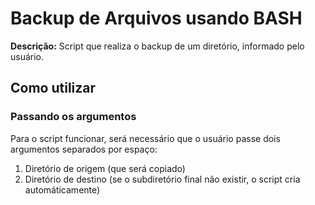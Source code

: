 # Backup de Arquivos usando BASH
**Descrição:** Script que realiza o backup de um diretório, informado pelo usuário.  

## Como utilizar
### Passando os argumentos
Para o script funcionar, será necessário que o usuário passe dois argumentos separados por espaço: 
1. Diretório de origem (que será copiado)
2. Diretório de destino (se o subdiretório final não existir, o script cria automáticamente)